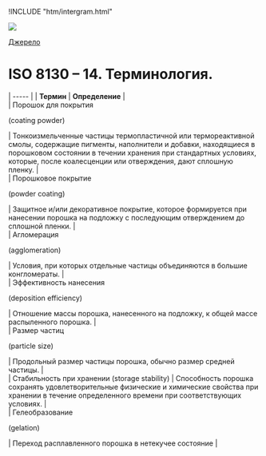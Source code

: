 !INCLUDE "htm/intergram.html"

![](https://chart.googleapis.com/chart?chs=180x180&amp;cht=qr&amp;chl=hthttps://pp.vokov.tk/ISO_8130_%E2%80%93_14_%D0%A2%D0%B5%D1%80%D0%BC%D1%96%D0%BD%D0%BE%D0%BB%D0%BE%D0%B3%D1%96%D1%8F.html) 

[Джерело](http://vseokraskah.net/standart-iso-8130-14 "Permalink to Стандарт ISO 8130 – 14. Терминология.")

#  ISO 8130 – 14. Терминология.


| ----- |
| **Термин** |  **Определение** |  
| Порошок для покрытия 

(coating powder)

 |  Тонкоизмельченные частицы термопластичной или термореактивной смолы, содержащие пигменты, наполнители и добавки, находящиеся в порошковом состоянии в течении хранения при стандартных условиях, которые, после коалесценции или отверждения, дают сплошную пленку. |  
| Порошковое покрытие 

(powder coating)

 |  Защитное и/или декоративное покрытие, которое формируется при нанесении порошка на подложку с последующим отверждением до сплошной пленки. |  
| Агломерация 

(agglomeration)

 |  Условия, при которых отдельные частицы объединяются в большие конгломераты. |  
| Эффективность нанесения 

(deposition efficiency)

 |  Отношение массы порошка, нанесенного на подложку, к общей массе распыленного порошка. |  
| Размер частиц 

(particle size)

 |  Продольный размер частицы порошка, обычно размер средней частицы. |  
| Стабильность при хранении (storage stability) |  Способность порошка сохранять удовлетворительные физические и химические свойства при хранении в течение определенного времени при соответствующих условиях. |  
| Гелеобразование 

(gelation)

 |  Переход расплавленного порошка в нетекучее состояние | 

  